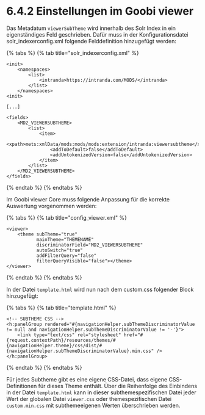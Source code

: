 # 6.4.2 Einstellungen im Goobi viewer

Das Metadatum `viewerSubTheme` wird innerhalb des Solr Index in ein eigenständiges Feld geschrieben. Dafür muss in der Konfigurationsdatei solr\_indexerconfig.xml folgende Felddefinition hinzugefügt werden:

{% tabs %}
{% tab title="solr\_indexerconfig.xml" %}
```markup
<init>
    <namespaces>
        <list>
            <intranda>https://intranda.com/MODS/</intranda>
        </list>
    </namespaces>
<init>

[...]

<fields>
    <MD2_VIEWERSUBTHEME>
        <list>
            <item>
                <xpath>mets:xmlData/mods:mods/mods:extension/intranda:viewersubtheme</xpath>
                <addToDefault>false</addToDefault>
                <addUntokenizedVersion>false</addUntokenizedVersion>
            </item>
        </list>
    </MD2_VIEWERSUBTHEME>
</fields>
```
{% endtab %}
{% endtabs %}

Im Goobi viewer Core muss folgende Anpassung für die korrekte Auswertung vorgenommen werden:

{% tabs %}
{% tab title="config\_viewer.xml" %}
```markup
<viewer>
    <theme subTheme="true" 
           mainTheme="THEMENAME" 
           discriminatorField="MD2_VIEWERSUBTHEME"
           autoSwitch="true"
           addFilterQuery="false"
           filterQueryVisible="false"></theme>
</viewer>
```
{% endtab %}
{% endtabs %}

In der Datei `template.html` wird nun nach dem custom.css folgender Block hinzugefügt:

{% tabs %}
{% tab title="template.html" %}
```markup
<!-- SUBTHEME CSS -->
<h:panelGroup rendered="#{navigationHelper.subThemeDiscriminatorValue != null and navigationHelper.subThemeDiscriminatorValue != '-'}">
    <link type="text/css" rel="stylesheet" href="#{request.contextPath}/resources/themes/#{navigationHelper.theme}/css/dist/#{navigationHelper.subThemeDiscriminatorValue}.min.css" />
</h:panelGroup>
```
{% endtab %}
{% endtabs %}

Für jedes Subtheme gibt es eine eigene CSS-Datei, dass eigene CSS-Definitionen für dieses Theme enthält. Über die Reihenfolge des Einbindens in der Datei `template.html` kann in dieser subthemespezifischen Datei jeder Wert der globalen Datei `viewer.css` oder themespezifischen Datei `custom.min.css` mit subthemeeigenen Werten überschrieben werden.

